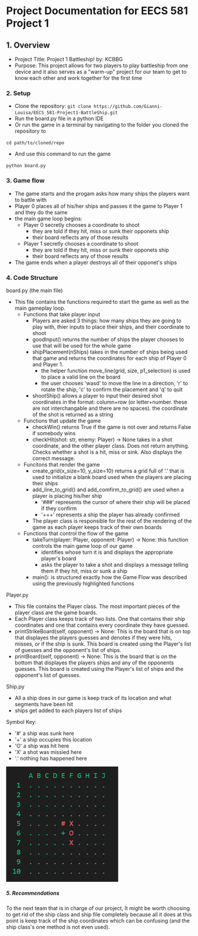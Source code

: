 # Project Documentation for EECS 581 Project 1

## 1. Overview

- Project Title: Project 1 Battleship! by: KCBBG
- Purpose: This project allows for two players to play battleship from one device and it also serves as a "warm-up" project for our team to get to know each other and work together for the first time

### 2. Setup

- Clone the repository: `git clone https://github.com/Gianni-Louisa/EECS_581-Project1-BattleShip.git`
- Run the board.py file in a python IDE
- Or run the game in a terminal by navigating to the folder you cloned the repository to

`cd path/to/cloned/repo`

- And use this command to run the game

`python board.py`

### 3. Game flow

- The game starts and the progam asks how many ships the players want to battle with
- Player 0 places all of his/her ships and passes it the game to Player 1 and they do the same
- the main game loop begins:
  - Player 0 secretly chooses a coordinate to shoot
    - they are told if they hit, miss or sunk their opponets ship
    - their board reflects any of those results
  - Player 1 secretly chooses a coordinate to shoot
    - they are told if they hit, miss or sunk their opponets ship
    - their board reflects any of those results
- The game ends when a player destroys all of their opponet's ships

### 4. Code Structure

board.py (the main file)

- This file contains the functions required to start the game as well as the main gameplay loop.
  - Functions that take player input
    - Players are asked 3 things: how many ships they are going to play with, thier inputs to place their ships, and their coordinate to shoot
    - goodInput() returns the number of ships the player chooses to use that will be used for the whole game
    - shipPlacement(nShips) takes in the number of ships being used that game and returns the coordinates for each ship of Player 0 and Player 1.
      - the helper function move_line(grid, size, p1_selection) is used to place a valid line on the board
      - the user chooses 'wasd' to move the line in a direction, 'r' to rotate the ship, 'c' to confirm the placement and 'q' to quit
    - shootShip() allows a player to input their desired shot coordinates in the format: column+row (or letter+number. these are not interchangable and there are no spaces). the coordinate of the shot is returned as a string
  - Functions that update the game
    - checkWin() returns True if the game is not over and returns False if somebody wins
    - checkHit(shot: str, enemy: Player) -> None takes in a shot coordinate, and the other player class. Does not return anything. Checks whether a shot is a hit, miss or sink. Also displays the correct message.
  - Funcitons that render the game
    - create_grid(x_size=10, y_size=10) returns a grid full of '.' that is used to initialize a blank board used when the players are placing their ships
    - add_line_to_grid() and add_comfirm_to_grid() are used when a player is placing his/her ship
      - '###' represents the cursor of where their ship will be placed if they confirm
      - '+++' represents a ship the player has already confirmed
    - The player class is responsible for the rest of the rendering of the game as each player keeps track of their own boards
  - Functions that control the flow of the game
    - takeTurn(player: Player, opponent: Player) -> None: this function controls the main game loop of our game
      - identifies whose turn it is and displays the appropriate player's board
      - asks the player to take a shot and displays a message telling them if they hit, miss or sunk a ship
    - main(): is structured exactly how the Game Flow was described using the previously highlighted functions

Player.py

- This file contains the Player class. The most important pieces of the player class are the game boards.
- Each Player class keeps track of two lists. One that contains their ship coordinates and one that contains every coordinate they have guessed.
- printStrikeBoard(self, opponent) -> None: This is the board that is on top that displayes the players guesses and denotes if they were hits, misses, or if the ship is sunk. This board is created using the Player's list of guesses and the opponent's list of ships.
- printBoard(self, opponent) -> None: This is the board that is on the bottom that displayes the players ships and any of the opponents guesses. This board is created using the Player's list of ships and the opponent's list of guesses.

Ship.py

- All a ship does in our game is keep track of its location and what segments have been hit
- ships get added to each players list of ships

Symbol Key:

- '#' a ship was sunk here
- '+' a ship occupies this location
- 'O' a ship was hit here
- 'X' a shot was missied here
- '.' nothing has happened here

![1726390639142](image/Readme/1726390639142.png)

##### 5. Recommendations

To the next team that is in charge of our project, It might be worth choosing to get rid of the ship class and ship file completely because all it does at this point is keep track of the ship coordinates which can be confusing (and the ship class's one method is not even used).
